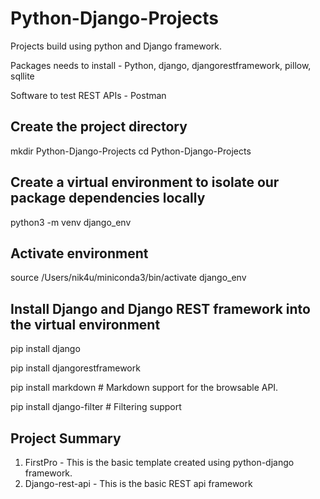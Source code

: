 # Python-Django-Projects

Projects build using python and Django framework.

Packages needs to install - Python, django, djangorestframework, pillow, sqllite

Software to test REST APIs - Postman

## Create the project directory
mkdir Python-Django-Projects
cd Python-Django-Projects

## Create a virtual environment to isolate our package dependencies locally
python3 -m venv django_env
## Activate environment
source /Users/nik4u/miniconda3/bin/activate django_env  

## Install Django and Django REST framework into the virtual environment
pip install django

pip install djangorestframework

pip install markdown       # Markdown support for the browsable API.

pip install django-filter  # Filtering support

## Project Summary
1. FirstPro - This is the basic template created using python-django framework.
2. Django-rest-api - This is the basic REST api framework

